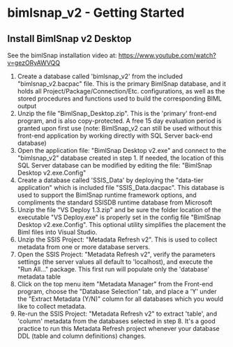 # bimlsnap_v2 - Getting Started
## Install BimlSnap v2 Desktop

See the bimlSnap installation video at: https://www.youtube.com/watch?v=gezORyAWVQQ 

1. Create a database called 'bimlsnap_v2' from the included "bimlsnap_v2.bacpac" file. This is the primary BimlSnap database, and it holds all Project/Package/Connection/Etc. configurations, as well as the stored procedures and functions used to build the corresponding BIML output
2. Unzip the file "BimlSnap_Desktop.zip". This is the 'primary' front-end program, and is also copy-protected. A free 15 day evaluation period is granted upon first use (note: BimlSnap_v2 can still be used without this front-end application by working directly with SQL Server back-end database)
3. Open the application file: "BimlSnap Desktop v2.exe" and connect to the "bimlsnap_v2" database created in step 1. If needed, the location of this SQL Server database can be modified by editing the file: "BimlSnap Desktop v2.exe.Config"
4. Create a database called 'SSIS_Data' by deploying the "data-tier application" which is included file "SSIS_Data.dacpac". This database is used to support the BimlSnap runtime framework options, and compliments the standard SSISDB runtime database from Microsoft
5. Unzip the file "VS Deploy 1.3.zip" and be sure the folder location of the executable "VS Deploy.exe" is properly set in the config file "BimlSnap Desktop v2.exe.Config". This optional utility simplifies the placement the Biml files into Visual Studio.
6. Unzip the SSIS Project: "Metadata Refresh v2". This is used to collect metadata from one or more database servers.
7. Open the SSIS Project: "Metadata Refresh v2", verify the parameters settings (the server values all default to 'localhost), and execute the "Run All..." package. This first run will populate only the 'database' metadata table
8. Click on the top menu item "Metadata Manager" from the Front-end program, choose the "Database Selection" tab, and place a 'Y' under the "Extract Metadata (Y/N)" column for all databases which you would like to collect metadata.
9. Re-run the SSIS Project: "Metadata Refresh v2" to extract 'table', and 'column' metadata from the databases selected in step 8. It's a good practice to run this Metadata Refresh project whenever your database DDL (table and column definitions) changes.